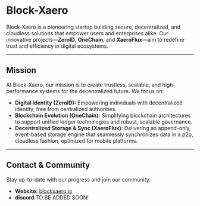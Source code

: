 # Block-Xaero

Block-Xaero is a pioneering startup building secure, decentralized, and cloudless solutions that empower users and enterprises alike. Our innovative projects—**ZeroID**, **OneChain**, and **XaeroFlux**—aim to redefine trust and efficiency in digital ecosystems.

---

## Mission

At Block-Xaero, our mission is to create trustless, scalable, and high-performance systems for the decentralized future. We focus on:
- **Digital Identity (ZeroID):** Empowering individuals with decentralized identity, free from centralized authorities.
- **Blockchain Evolution (OneChain):** Simplifying blockchain architectures to support unified ledger technologies and robust, scalable governance.
- **Decentralized Storage & Sync (XaeroFlux):** Delivering an append-only, event-based storage engine that seamlessly synchronizes data in a p2p, cloudless fashion, optimized for mobile platforms.

---

## Contact & Community

Stay up-to-date with our progress and join our community:
- **Website:** [blockxaero.io](https://blockxaero.io)
- **discord** TO BE ADDED SOON!
